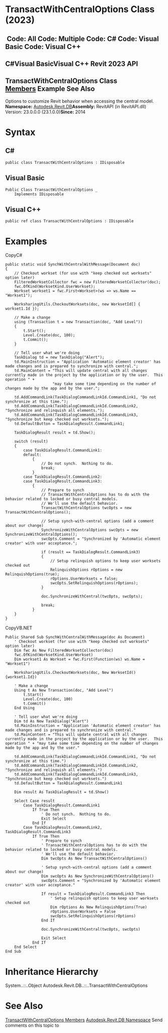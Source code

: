 # TransactWithCentralOptions Class (2023)

﻿
 Code: All Code: Multiple Code: C# Code: Visual Basic Code: Visual C++   
---  
C#Visual BasicVisual C++
Revit 2023 API  
---  
TransactWithCentralOptions Class  
[Members](a382b180-be52-6fa7-dfe1-b478ccc6ed5f.md "TransactWithCentralOptions Members") Example See Also  
---  
Options to customize Revit behavior when accessing the central model. 
**Namespace:** [Autodesk.Revit.DB](87546ba7-461b-c646-cbb1-2cb8f5bff8b2.md "Autodesk.Revit.DB Namespace")**Assembly:** RevitAPI (in RevitAPI.dll) Version: 23.0.0.0 (23.1.0.0)**Since:** 2014 
# Syntax
C#  
---  
```text
public class TransactWithCentralOptions : IDisposable
```
  
Visual Basic  
---  
```text
Public Class TransactWithCentralOptions _
	Implements IDisposable
```
  
Visual C++  
---  
```text
public ref class TransactWithCentralOptions : IDisposable
```
  
# Examples
CopyC#
```text
public static void SynchWithCentralWithMessage(Document doc)
{
    // Checkout workset (for use with "keep checked out worksets" option later)
    FilteredWorksetCollector fwc = new FilteredWorksetCollector(doc);
    fwc.OfKind(WorksetKind.UserWorkset);
    Workset workset1 = fwc.First<Workset>(ws => ws.Name == "Workset1");

    WorksharingUtils.CheckoutWorksets(doc, new WorksetId[] { workset1.Id });

    // Make a change
    using (Transaction t = new Transaction(doc, "Add Level"))
    {
        t.Start();
        Level.Create(doc, 100);
        t.Commit();
    }

    // Tell user what we're doing
    TaskDialog td = new TaskDialog("Alert");
    td.MainInstruction = "Application 'Automatic element creator' has made changes and is prepared to synchronize with central.";
    td.MainContent = "This will update central with all changes currently made in the project by the application or by the user.  This operation " +
                     "may take some time depending on the number of changes made by the app and by the user.";

    td.AddCommandLink(TaskDialogCommandLinkId.CommandLink1, "Do not synchronize at this time.");
    td.AddCommandLink(TaskDialogCommandLinkId.CommandLink2, "Synchronize and relinquish all elements.");
    td.AddCommandLink(TaskDialogCommandLinkId.CommandLink3, "Synchronize but keep checked out worksets.");
    td.DefaultButton = TaskDialogResult.CommandLink1;

    TaskDialogResult result = td.Show();

    switch (result)
    {
        case TaskDialogResult.CommandLink1:
        default:
            {
                // Do not synch.  Nothing to do.
                break;
            }
        case TaskDialogResult.CommandLink2:
        case TaskDialogResult.CommandLink3:
            {
                // Prepare to synch
                // TransactWithCentralOptions has to do with the behavior related to locked or busy central models.
                // We'll use the default behavior.
                TransactWithCentralOptions twcOpts = new TransactWithCentralOptions();

                // Setup synch-with-central options (add a comment about our change)
                SynchronizeWithCentralOptions swcOpts = new SynchronizeWithCentralOptions();
                swcOpts.Comment = "Synchronized by 'Automatic element creator' with user acceptance.";

                if (result == TaskDialogResult.CommandLink3)
                {
                    // Setup relinquish options to keep user worksets checked out
                    RelinquishOptions rOptions = new RelinquishOptions(true);
                    rOptions.UserWorksets = false;
                    swcOpts.SetRelinquishOptions(rOptions);
                }

                doc.SynchronizeWithCentral(twcOpts, swcOpts);

                break;
            }
    }
}
```

CopyVB.NET
```text
Public Shared Sub SynchWithCentralWithMessage(doc As Document)
    ' Checkout workset (for use with "keep checked out worksets" option later)
    Dim fwc As New FilteredWorksetCollector(doc)
    fwc.OfKind(WorksetKind.UserWorkset)
    Dim workset1 As Workset = fwc.First(Function(ws) ws.Name = "Workset1")

    WorksharingUtils.CheckoutWorksets(doc, New WorksetId() {workset1.Id})

    ' Make a change
    Using t As New Transaction(doc, "Add Level")
        t.Start()
        Level.Create(doc, 100)
        t.Commit()
    End Using

    ' Tell user what we're doing
    Dim td As New TaskDialog("Alert")
    td.MainInstruction = "Application 'Automatic element creator' has made changes and is prepared to synchronize with central."
    td.MainContent = "This will update central with all changes currently made in the project by the application or by the user.  This operation " + "may take some time depending on the number of changes made by the app and by the user."

    td.AddCommandLink(TaskDialogCommandLinkId.CommandLink1, "Do not synchronize at this time.")
    td.AddCommandLink(TaskDialogCommandLinkId.CommandLink2, "Synchronize and relinquish all elements.")
    td.AddCommandLink(TaskDialogCommandLinkId.CommandLink3, "Synchronize but keep checked out worksets.")
    td.DefaultButton = TaskDialogResult.CommandLink1

    Dim result As TaskDialogResult = td.Show()

    Select Case result
        Case TaskDialogResult.CommandLink1
            If True Then
                ' Do not synch.  Nothing to do.
                Exit Select
            End If
        Case TaskDialogResult.CommandLink2, TaskDialogResult.CommandLink3
            If True Then
                ' Prepare to synch
                ' TransactWithCentralOptions has to do with the behavior related to locked or busy central models.
                ' We'll use the default behavior.
                Dim twcOpts As New TransactWithCentralOptions()

                ' Setup synch-with-central options (add a comment about our change)
                Dim swcOpts As New SynchronizeWithCentralOptions()
                swcOpts.Comment = "Synchronized by 'Automatic element creator' with user acceptance."

                If result = TaskDialogResult.CommandLink3 Then
                    ' Setup relinquish options to keep user worksets checked out
                    Dim rOptions As New RelinquishOptions(True)
                    rOptions.UserWorksets = False
                    swcOpts.SetRelinquishOptions(rOptions)
                End If

                doc.SynchronizeWithCentral(twcOpts, swcOpts)

                Exit Select
            End If
    End Select
End Sub
```

# Inheritance Hierarchy
System..::..Object Autodesk.Revit.DB..::..TransactWithCentralOptions
# See Also
[TransactWithCentralOptions Members](a382b180-be52-6fa7-dfe1-b478ccc6ed5f.md "TransactWithCentralOptions Members")
[Autodesk.Revit.DB Namespace](87546ba7-461b-c646-cbb1-2cb8f5bff8b2.md "Autodesk.Revit.DB Namespace")
Send comments on this topic to 